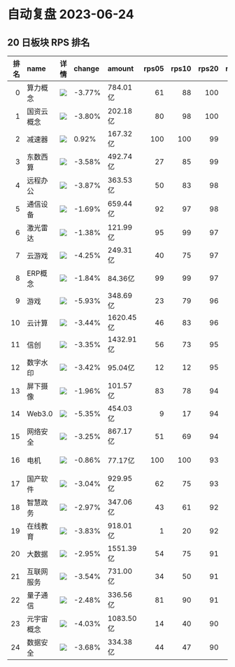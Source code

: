 # 自动复盘 2023-06-24
## 20 日板块 RPS 排名
|   排名 | name       | 详情                                                                                                | change   | amount    |   rps05 |   rps10 |   rps20 |   rps50 |   rps120 |   rps250 | volume       |
|-------:|:-----------|:----------------------------------------------------------------------------------------------------|:---------|:----------|--------:|--------:|--------:|--------:|---------:|---------:|:-------------|
|      0 | 算力概念   | ![](https://sykent-blog-image.oss-cn-beijing.aliyuncs.com/quant/image/2023/6/1687621869921-tmp.jpg) | -3.77%   | 784.01亿  |      61 |      88 |     100 |      98 |        0 |        0 | 2585.34万手  |
|      1 | 国资云概念 | ![](https://sykent-blog-image.oss-cn-beijing.aliyuncs.com/quant/image/2023/6/1687621871070-tmp.jpg) | -3.80%   | 202.18亿  |      80 |      98 |     100 |      80 |       99 |      100 | 840.36万手   |
|      2 | 减速器     | ![](https://sykent-blog-image.oss-cn-beijing.aliyuncs.com/quant/image/2023/6/1687621871632-tmp.jpg) | 0.92%    | 167.32亿  |     100 |     100 |      99 |     100 |       88 |        0 | 1412.37万手  |
|      3 | 东数西算   | ![](https://sykent-blog-image.oss-cn-beijing.aliyuncs.com/quant/image/2023/6/1687621872237-tmp.jpg) | -3.58%   | 492.74亿  |      27 |      85 |      99 |      91 |       98 |       98 | 2336.70万手  |
|      4 | 远程办公   | ![](https://sykent-blog-image.oss-cn-beijing.aliyuncs.com/quant/image/2023/6/1687621872831-tmp.jpg) | -3.87%   | 363.53亿  |      50 |      83 |      98 |      78 |       98 |       98 | 1695.54万手  |
|      5 | 通信设备   | ![](https://sykent-blog-image.oss-cn-beijing.aliyuncs.com/quant/image/2023/6/1687621873507-tmp.jpg) | -1.69%   | 659.44亿  |      92 |      97 |      98 |      97 |       95 |       96 | 2314.30万手  |
|      6 | 激光雷达   | ![](https://sykent-blog-image.oss-cn-beijing.aliyuncs.com/quant/image/2023/6/1687621874120-tmp.jpg) | -1.38%   | 121.99亿  |      95 |      99 |      97 |      91 |       82 |       87 | 476.82万手   |
|      7 | 云游戏     | ![](https://sykent-blog-image.oss-cn-beijing.aliyuncs.com/quant/image/2023/6/1687621874769-tmp.jpg) | -4.25%   | 249.31亿  |      40 |      75 |      97 |      98 |      100 |       99 | 2076.99万手  |
|      8 | ERP概念    | ![](https://sykent-blog-image.oss-cn-beijing.aliyuncs.com/quant/image/2023/6/1687621875194-tmp.jpg) | -1.84%   | 84.36亿   |      99 |      99 |      97 |      93 |        0 |        0 | 357.33万手   |
|      9 | 游戏       | ![](https://sykent-blog-image.oss-cn-beijing.aliyuncs.com/quant/image/2023/6/1687621875827-tmp.jpg) | -5.93%   | 348.69亿  |      23 |      79 |      96 |      99 |      100 |      100 | 2714.46万手  |
|     10 | 云计算     | ![](https://sykent-blog-image.oss-cn-beijing.aliyuncs.com/quant/image/2023/6/1687621876449-tmp.jpg) | -3.44%   | 1620.45亿 |      46 |      83 |      96 |      75 |       95 |       97 | 8079.81万手  |
|     11 | 信创       | ![](https://sykent-blog-image.oss-cn-beijing.aliyuncs.com/quant/image/2023/6/1687621877006-tmp.jpg) | -3.35%   | 1432.91亿 |      56 |      73 |      95 |      72 |       97 |        0 | 6440.33万手  |
|     12 | 数字水印   | ![](https://sykent-blog-image.oss-cn-beijing.aliyuncs.com/quant/image/2023/6/1687621877452-tmp.jpg) | -3.42%   | 95.04亿   |      12 |      12 |      95 |      81 |        0 |        0 | 531.40万手   |
|     13 | 屏下摄像   | ![](https://sykent-blog-image.oss-cn-beijing.aliyuncs.com/quant/image/2023/6/1687621878067-tmp.jpg) | -1.96%   | 101.57亿  |      83 |      78 |      94 |      70 |       81 |       67 | 843.12万手   |
|     14 | Web3.0     | ![](https://sykent-blog-image.oss-cn-beijing.aliyuncs.com/quant/image/2023/6/1687621878576-tmp.jpg) | -5.35%   | 454.03亿  |       9 |      17 |      94 |      90 |       99 |        0 | 2560.06万手  |
|     15 | 网络安全   | ![](https://sykent-blog-image.oss-cn-beijing.aliyuncs.com/quant/image/2023/6/1687621879199-tmp.jpg) | -3.25%   | 867.17亿  |      51 |      69 |      94 |      47 |       92 |       95 | 4921.41万手  |
|     16 | 电机       | ![](https://sykent-blog-image.oss-cn-beijing.aliyuncs.com/quant/image/2023/6/1687621879823-tmp.jpg) | -0.86%   | 77.17亿   |     100 |     100 |      93 |      99 |       90 |       87 | 390.81万手   |
|     17 | 国产软件   | ![](https://sykent-blog-image.oss-cn-beijing.aliyuncs.com/quant/image/2023/6/1687621880613-tmp.jpg) | -3.04%   | 929.95亿  |      62 |      75 |      93 |      63 |       91 |       92 | 4438.36万手  |
|     18 | 智慧政务   | ![](https://sykent-blog-image.oss-cn-beijing.aliyuncs.com/quant/image/2023/6/1687621881276-tmp.jpg) | -2.97%   | 347.06亿  |      43 |      61 |      92 |      55 |       90 |       93 | 1926.49万手  |
|     19 | 在线教育   | ![](https://sykent-blog-image.oss-cn-beijing.aliyuncs.com/quant/image/2023/6/1687621881922-tmp.jpg) | -3.83%   | 918.01亿  |       1 |      20 |      92 |      95 |       96 |       97 | 5506.13万手  |
|     20 | 大数据     | ![](https://sykent-blog-image.oss-cn-beijing.aliyuncs.com/quant/image/2023/6/1687621882510-tmp.jpg) | -2.95%   | 1551.39亿 |      54 |      75 |      91 |      64 |       89 |       90 | 10439.57万手 |
|     21 | 互联网服务 | ![](https://sykent-blog-image.oss-cn-beijing.aliyuncs.com/quant/image/2023/6/1687621883137-tmp.jpg) | -3.54%   | 731.00亿  |      34 |      50 |      91 |      54 |       93 |       94 | 4064.83万手  |
|     22 | 量子通信   | ![](https://sykent-blog-image.oss-cn-beijing.aliyuncs.com/quant/image/2023/6/1687621883718-tmp.jpg) | -2.48%   | 336.56亿  |      81 |      90 |      91 |      78 |       83 |       80 | 1777.43万手  |
|     23 | 元宇宙概念 | ![](https://sykent-blog-image.oss-cn-beijing.aliyuncs.com/quant/image/2023/6/1687621884398-tmp.jpg) | -4.03%   | 1083.50亿 |      14 |      40 |      90 |      83 |       96 |       94 | 6339.92万手  |
|     24 | 数据安全   | ![](https://sykent-blog-image.oss-cn-beijing.aliyuncs.com/quant/image/2023/6/1687621885009-tmp.jpg) | -3.68%   | 334.38亿  |      44 |      47 |      90 |      18 |       93 |       95 | 1935.36万手  |